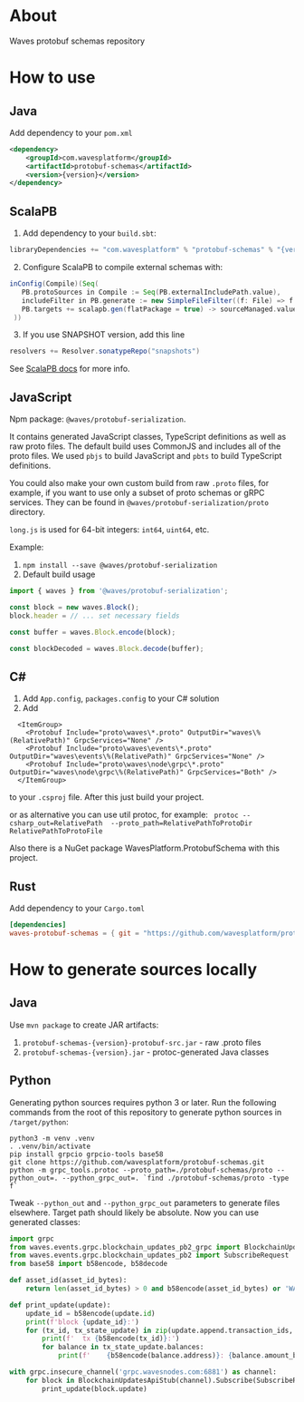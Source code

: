 # About
Waves protobuf schemas repository

# How to use
## Java
Add dependency to your `pom.xml`
```xml
<dependency>
    <groupId>com.wavesplatform</groupId>
    <artifactId>protobuf-schemas</artifactId>
    <version>{version}</version>
</dependency>
```
## ScalaPB
1. Add dependency to your `build.sbt`: 
```scala
libraryDependencies += "com.wavesplatform" % "protobuf-schemas" % "{version}" % "protobuf-src" intransitive()
```
2. Configure ScalaPB to compile external schemas with:
```scala
inConfig(Compile)(Seq(
   PB.protoSources in Compile := Seq(PB.externalIncludePath.value),
   includeFilter in PB.generate := new SimpleFileFilter((f: File) => f.getName.endsWith(".proto") && f.getParent.endsWith("waves")),
   PB.targets += scalapb.gen(flatPackage = true) -> sourceManaged.value
 ))
```
3. If you use SNAPSHOT version, add this line
```scala
resolvers += Resolver.sonatypeRepo("snapshots")
```
See [ScalaPB docs](https://scalapb.github.io/docs/third-party-protos) for more info.
## JavaScript
Npm package: `@waves/protobuf-serialization`.

It contains generated JavaScript classes, TypeScript definitions as well as raw proto files. The default build uses CommonJS and includes all of the proto files. We used `pbjs` to build JavaScript and `pbts` to build TypeScript definitions.

You could also make your own custom build from raw `.proto` files, for example, if you want to use only a subset of proto schemas or gRPC services. They can be found in `@waves/protobuf-serialization/proto` directory.

`long.js` is used for 64-bit integers: `int64`, `uint64`, etc.

Example:
1. `npm install --save @waves/protobuf-serialization`
2. Default build usage
```javascript
import { waves } from '@waves/protobuf-serialization';

const block = new waves.Block();
block.header = // ... set necessary fields

const buffer = waves.Block.encode(block);

const blockDecoded = waves.Block.decode(buffer);
```

## C#
1. Add `App.config`, `packages.config` to your C# solution 
2. Add 
```
  <ItemGroup>
    <Protobuf Include="proto\waves\*.proto" OutputDir="waves\%(RelativePath)" GrpcServices="None" />
    <Protobuf Include="proto\waves\events\*.proto" OutputDir="waves\events\%(RelativePath)" GrpcServices="None" />
    <Protobuf Include="proto\waves\node\grpc\*.proto" OutputDir="waves\node\grpc\%(RelativePath)" GrpcServices="Both" />
  </ItemGroup>
```
to your `.csproj` file. After this just build your project.

or as alternative you can use util protoc, for example:
``` protoc --csharp_out=RelativePath  --proto_path=RelativePathToProtoDir RelativePathToProtoFile```

Also there is a NuGet package WavesPlatform.ProtobufSchema with this project.

## Rust
Add dependency to your `Cargo.toml`
```toml
[dependencies]
waves-protobuf-schemas = { git = "https://github.com/wavesplatform/protobuf-schemas" }
```

# How to generate sources locally

## Java
Use `mvn package` to create JAR artifacts:
1. `protobuf-schemas-{version}-protobuf-src.jar` - raw .proto files
2. `protobuf-schemas-{version}.jar` - protoc-generated Java classes

## Python
Generating python sources requires python 3 or later. Run the following commands from the root of this repository to generate python sources in `/target/python`:
```
python3 -m venv .venv
. .venv/bin/activate
pip install grpcio grpcio-tools base58
git clone https://github.com/wavesplatform/protobuf-schemas.git
python -m grpc_tools.protoc --proto_path=./protobuf-schemas/proto --python_out=. --python_grpc_out=. `find ./protobuf-schemas/proto -type f`
```
Tweak `--python_out` and `--python_grpc_out` parameters to generate files elsewhere. Target path should likely be absolute. Now you can use generated classes:
```python
import grpc
from waves.events.grpc.blockchain_updates_pb2_grpc import BlockchainUpdatesApiStub
from waves.events.grpc.blockchain_updates_pb2 import SubscribeRequest
from base58 import b58encode, b58decode

def asset_id(asset_id_bytes):
    return len(asset_id_bytes) > 0 and b58encode(asset_id_bytes) or 'WAVES'

def print_update(update):
    update_id = b58encode(update.id)
    print(f'block {update_id}:')
    for (tx_id, tx_state_update) in zip(update.append.transaction_ids, update.append.transaction_state_updates):
        print(f'  tx {b58encode(tx_id)}:')
        for balance in tx_state_update.balances:
            print(f'    {b58encode(balance.address)}: {balance.amount_before} -> {balance.amount_after.amount} [{asset_id(balance.amount_after.asset_id)}]')

with grpc.insecure_channel('grpc.wavesnodes.com:6881') as channel:
    for block in BlockchainUpdatesApiStub(channel).Subscribe(SubscribeRequest(from_height=3135450, to_height=3135470)):
        print_update(block.update)
```